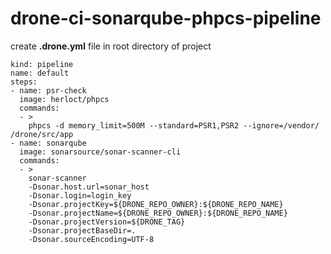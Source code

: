 # drone-ci-sonarqube-phpcs-pipeline

create **.drone.yml** file in root directory of project
```
kind: pipeline
name: default
steps:
- name: psr-check
  image: herloct/phpcs
  commands:
  - >
    phpcs -d memory_limit=500M --standard=PSR1,PSR2 --ignore=/vendor/ /drone/src/app
- name: sonarqube
  image: sonarsource/sonar-scanner-cli
  commands:
  - >
    sonar-scanner
    -Dsonar.host.url=sonar_host
    -Dsonar.login=login_key
    -Dsonar.projectKey=${DRONE_REPO_OWNER}:${DRONE_REPO_NAME}
    -Dsonar.projectName=${DRONE_REPO_OWNER}:${DRONE_REPO_NAME}
    -Dsonar.projectVersion=${DRONE_TAG}
    -Dsonar.projectBaseDir=.
    -Dsonar.sourceEncoding=UTF-8
```
